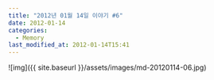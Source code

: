 ```yaml
---
title: "2012년 01월 14일 이야기 #6"
date: 2012-01-14
categories:
  - Memory
last_modified_at: 2012-01-14T15:41
---
```


![img]({{ site.baseurl }}/assets/images/md-20120114-06.jpg)

